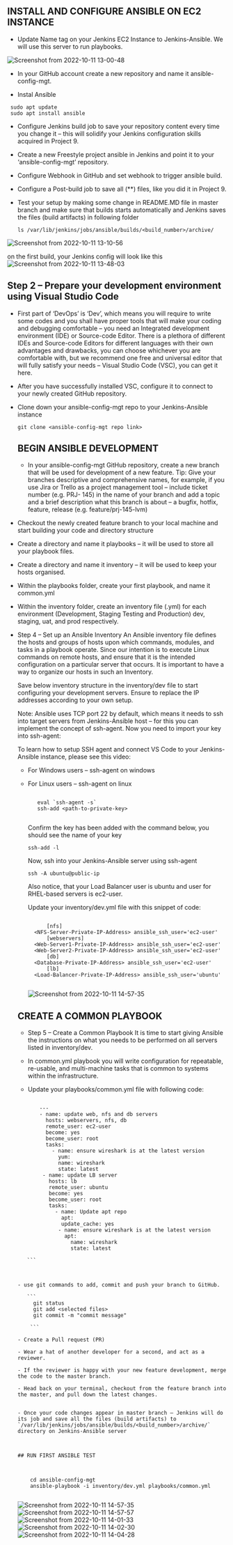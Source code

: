 ## INSTALL AND CONFIGURE ANSIBLE ON EC2 INSTANCE

- Update Name tag on your Jenkins EC2 Instance to Jenkins-Ansible. We will use this server to run playbooks.

![Screenshot from 2022-10-11 13-00-48](https://user-images.githubusercontent.com/23356682/195110719-a3b35d5b-9e99-41b3-aac3-3fce4f1b8ed2.png)

- In your GitHub account create a new repository and name it ansible-config-mgt.

- Instal Ansible

```
 sudo apt update
 sudo apt install ansible
```

- Configure Jenkins build job to save your repository content every time you change it – this will solidify your Jenkins configuration skills acquired in Project 9.

- Create a new Freestyle project ansible in Jenkins and point it to your ‘ansible-config-mgt’ repository.

- Configure Webhook in GitHub and set webhook to trigger ansible build.

- Configure a Post-build job to save all (**) files, like you did it in Project 9.

- Test your setup by making some change in README.MD file in master branch and make sure that builds starts automatically and Jenkins saves the files (build artifacts)     in following folder

   `ls /var/lib/jenkins/jobs/ansible/builds/<build_number>/archive/`
   

![Screenshot from 2022-10-11 13-10-56](https://user-images.githubusercontent.com/23356682/195110735-91f5ab08-f8f4-4d46-9874-b3f6fafcf8fb.png)

on the first build, your Jenkins config will look like this
![Screenshot from 2022-10-11 13-48-03](https://user-images.githubusercontent.com/23356682/195110741-09fd98a5-487b-4d07-b5e1-cc4c46f5d905.png)


   
 ## Step 2 – Prepare your development environment using Visual Studio Code
 
 - First part of ‘DevOps’ is ‘Dev’, which means you will require to write some codes and you shall have proper tools that will make your coding and debugging              comfortable – you need an Integrated development environment (IDE) or Source-code Editor. There is a plethora of different IDEs and Source-code Editors for            different languages with their own advantages and drawbacks, you can choose whichever you are comfortable with, but we recommend one free and universal editor that    will fully satisfy your needs – Visual Studio Code (VSC), you can get it here.

- After you have successfully installed VSC, configure it to connect to your newly created GitHub repository.

- Clone down your ansible-config-mgt repo to your Jenkins-Ansible instance

  `git clone <ansible-config-mgt repo link>`
  
  
  ##  BEGIN ANSIBLE DEVELOPMENT
  
  - In your ansible-config-mgt GitHub repository, create a new branch that will be used for development of a new feature.
  Tip: Give your branches descriptive and comprehensive names, for example, if you use Jira or Trello as a project management tool – include ticket number (e.g. PRJ-     145) in the name of your branch and add a topic and a brief description what this branch is about – a bugfix, hotfix, feature, release (e.g. feature/prj-145-lvm)

- Checkout the newly created feature branch to your local machine and start building your code and directory structure

- Create a directory and name it playbooks – it will be used to store all your playbook files.

- Create a directory and name it inventory – it will be used to keep your hosts organised.

- Within the playbooks folder, create your first playbook, and name it common.yml

- Within the inventory folder, create an inventory file (.yml) for each environment (Development, Staging Testing and Production) dev, staging, uat, and prod             respectively.

 - Step 4 – Set up an Ansible Inventory
     An Ansible inventory file defines the hosts and groups of hosts upon which commands, modules, and tasks in a playbook operate. Since our intention is to execute        Linux commands on remote hosts, and ensure that it is the intended configuration on a particular server that occurs. It is important to have a way to organize our      hosts in such an Inventory.

     Save below inventory structure in the inventory/dev file to start configuring your development servers. Ensure to replace the IP addresses according to your own        setup.

    Note: Ansible uses TCP port 22 by default, which means it needs to ssh into target servers from Jenkins-Ansible host – for this you can implement the concept of       ssh-agent. Now you need to import your key into ssh-agent:
    
    To learn how to setup SSH agent and connect VS Code to your Jenkins-Ansible instance, please see this video:

    - For Windows users – ssh-agent on windows
    - For Linux users – ssh-agent on linux


      ```
      
         eval `ssh-agent -s`
         ssh-add <path-to-private-key>
         
      ```
      
      
      Confirm the key has been added with the command below, you should see the name of your key

      `ssh-add -l`
      
      Now, ssh into your Jenkins-Ansible server using ssh-agent

      `ssh -A ubuntu@public-ip`
      
      Also notice, that your Load Balancer user is ubuntu and user for RHEL-based servers is ec2-user.

      Update your inventory/dev.yml file with this snippet of code:
      
      ```
      
            [nfs]
        <NFS-Server-Private-IP-Address> ansible_ssh_user='ec2-user'
            [webservers]
        <Web-Server1-Private-IP-Address> ansible_ssh_user='ec2-user'
        <Web-Server2-Private-IP-Address> ansible_ssh_user='ec2-user'
            [db]
        <Database-Private-IP-Address> ansible_ssh_user='ec2-user' 
            [lb]
        <Load-Balancer-Private-IP-Address> ansible_ssh_user='ubuntu'
        
        ```
        
        ![Screenshot from 2022-10-11 14-57-35](https://user-images.githubusercontent.com/23356682/195111521-fb7b93c7-03a0-4272-b0b8-f09d1fb43f04.png)


        
   ## CREATE A COMMON PLAYBOOK
   
   - Step 5 – Create a Common Playbook
     It is time to start giving Ansible the instructions on what you needs to be performed on all servers listed in inventory/dev.

   - In common.yml playbook you will write configuration for repeatable, re-usable, and multi-machine tasks that is common to systems within the infrastructure.

   - Update your playbooks/common.yml file with following code:


    ```
    
           ---
           - name: update web, nfs and db servers
             hosts: webservers, nfs, db
             remote_user: ec2-user
             become: yes
             become_user: root
             tasks:
               - name: ensure wireshark is at the latest version
                 yum:
                 name: wireshark
                 state: latest
            - name: update LB server
              hosts: lb
              remote_user: ubuntu
              become: yes
              become_user: root
              tasks:
                - name: Update apt repo
                  apt: 
                  update_cache: yes
                 - name: ensure wireshark is at the latest version
                   apt:
                     name: wireshark
                     state: latest
                     
       ```
          

          
    - use git commands to add, commit and push your branch to GitHub.

       ```
         git status
         git add <selected files>
         git commit -m "commit message"
         
        ```
        
    - Create a Pull request (PR)

    - Wear a hat of another developer for a second, and act as a reviewer.

    - If the reviewer is happy with your new feature development, merge the code to the master branch.

    - Head back on your terminal, checkout from the feature branch into the master, and pull down the latest changes.

     
   - Once your code changes appear in master branch – Jenkins will do its job and save all the files (build artifacts) to                                                   `/var/lib/jenkins/jobs/ansible/builds/<build_number>/archive/` directory on Jenkins-Ansible server



    ## RUN FIRST ANSIBLE TEST
    
   
    
        cd ansible-config-mgt
        ansible-playbook -i inventory/dev.yml playbooks/common.yml
        
   ```
   ![Screenshot from 2022-10-11 14-57-35](https://user-images.githubusercontent.com/23356682/195112589-485137c3-4055-4d2c-a95f-73fead055823.png)
![Screenshot from 2022-10-11 14-57-57](https://user-images.githubusercontent.com/23356682/195112594-033b4efc-b66b-48ea-9bf8-7ab602609686.png)
   ![Screenshot from 2022-10-11 14-01-33](https://user-images.githubusercontent.com/23356682/195112563-bf3e5234-88d7-4c1e-a4fa-ff33e8df4f3f.png)
![Screenshot from 2022-10-11 14-02-30](https://user-images.githubusercontent.com/23356682/195112576-8bf4b642-7bcd-4257-8e28-644d0733bc44.png)
![Screenshot from 2022-10-11 14-04-28](https://user-images.githubusercontent.com/23356682/195112584-794717b0-5825-4b91-9e9a-00ec5c74acf3.png)



